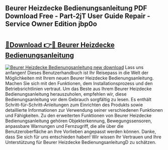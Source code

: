 ## Beurer Heizdecke Bedienungsanleitung PDF Download Free - Part-2jT User Guide Repair - Service Owner Edition jbp0o

# <h2><a href="http://df61xbl.blite.top/?on=Beurer+Heizdecke+Bedienungsanleitung">🔗Download 👉🔴 Beurer Heizdecke Bedienungsanleitung</a></h2>

[![Beurer Heizdecke Bedienungsanleitung new download](https://i.imgur.com/lujVjoI.png)](http://df61xbl.blite.top/?on=Beurer+Heizdecke+Bedienungsanleitung)
Lass uns anfangen! Dieses Benutzerhandbuch ist Ihr Reisepass in die Welt der Möglichkeiten mit Ihrem neuen Beurer Heizdecke Bedienungsanleitung. Machen Sie sich mit den Funktionen, dem Installationsprozess und den Betriebsrichtlinien vertraut. Um das Beste aus Ihrem Beurer Heizdecke Bedienungsanleitung herauszuholen, empfehlen wir, diese Bedienungsanleitung vor dem Gebrauch sorgfältig zu lesen. Es enthält Schritt-für-Schritt-Anleitungen zum Einrichten des Produkts sowie detaillierte Informationen zur Verwendung seiner verschiedenen Funktionen und Fähigkeiten. Zu den erweiterten Funktionen von Beurer Heizdecke Bedienungsanleitung gehören Objekterkennung, Bewegungssensoren, anpassbare Warnungen und Fernzugriff, die alle über die Benutzeroberfläche an Ihre Vorlieben angepasst werden können. Danke, dass Sie sich für uns entschieden haben! Wir wissen Ihr Vertrauen und Ihre Unterstützung für Beurer Heizdecke BedienungsanleitungD zu schätzen.
